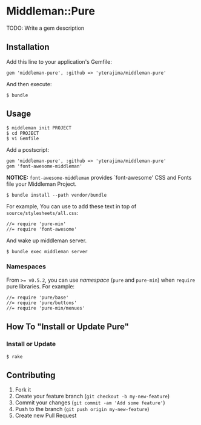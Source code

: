 # Middleman::Pure

TODO: Write a gem description

## Installation

Add this line to your application's Gemfile:

    gem 'middleman-pure', :github => 'yterajima/middleman-pure'

And then execute:

    $ bundle

## Usage

    $ middleman init PROJECT
    $ cd PROJECT 
    $ vi Gemfile 

Add a postscript: 

    gem 'middleman-pure', :github => 'yterajima/middleman-pure'
    gem 'font-awesome-middleman'

__NOTICE:__ `font-awesome-middleman` provides `font-awesome' CSS and Fonts file your Middleman Project.

    $ bundle install --path vendor/bundle

For example, You can use to add these text in top of `source/stylesheets/all.css`:

    //= require 'pure-min'
    //= require 'font-awesome'

And wake up middleman server.

    $ bundle exec middleman server 

### Namespaces 

From `>= v0.5.2`, you can use _namespace_ (`pure` and `pure-min`) when `require` pure libraries. For example:

    //= require 'pure/base'
    //= require 'pure/buttons'
    //= require 'pure-min/menues'

## How To "Install or Update Pure"

### Install or Update 

    $ rake

## Contributing

1. Fork it
2. Create your feature branch (`git checkout -b my-new-feature`)
3. Commit your changes (`git commit -am 'Add some feature'`)
4. Push to the branch (`git push origin my-new-feature`)
5. Create new Pull Request
